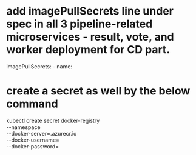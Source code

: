 # add imagePullSecrets line under spec in all 3 pipeline-related microservices - result, vote, and worker deployment for CD part.

imagePullSecrets:
    - name: <secret-name>


# create a secret as well by the below command

kubectl create secret docker-registry <secret-name> \
    --namespace <namespace> \
    --docker-server=<container-registry-name>.azurecr.io \
    --docker-username=<service-principal-ID> \
    --docker-password=<service-principal-password>
